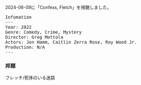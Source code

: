 
2024-06-09に「Confess, Fletch」を視聴しました。

<pre>
Infomation
---
Year: 2022
Genre: Comedy, Crime, Mystery
Director: Greg Mottola
Actors: Jon Hamm, Caitlin Zerra Rose, Roy Wood Jr.
Production: N/A
---
</pre>

### 邦題

フレッチ/死体のいる迷路
